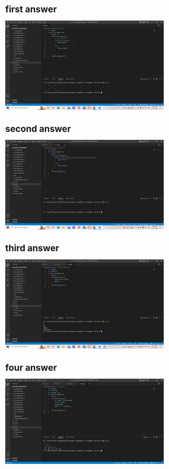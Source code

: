 <h1>first answer</h1>
<img src="jsq1.png">
<h1>second answer</h1>
<img src="jsq2.png">
<h1>third answer</h1>
<img src="jsq3.png">
<h1>four answer</h1>
<img src="jsq4.png">
<!-- <img src="jsq5.png"> -->